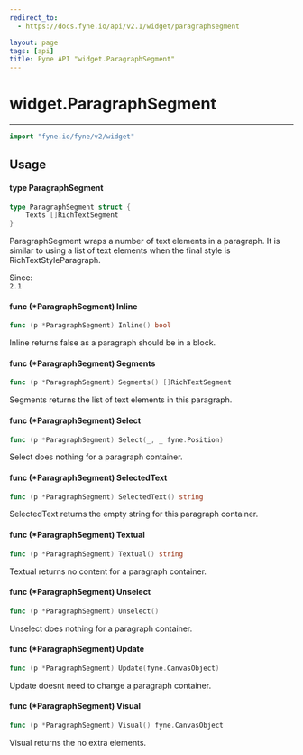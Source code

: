 ```yaml
---
redirect_to:
  - https://docs.fyne.io/api/v2.1/widget/paragraphsegment

layout: page
tags: [api]
title: Fyne API "widget.ParagraphSegment"
---
```



# widget.ParagraphSegment
---
```go
import "fyne.io/fyne/v2/widget"
```

## Usage

#### type ParagraphSegment

```go
type ParagraphSegment struct {
	Texts []RichTextSegment
}
```

ParagraphSegment wraps a number of text elements in a paragraph. It is similar to using a list of text elements when the final style is RichTextStyleParagraph.


<div class="since">Since: <code>
2.1</code></div>

#### func (*ParagraphSegment) Inline

```go
func (p *ParagraphSegment) Inline() bool
```
Inline returns false as a paragraph should be in a block.

#### func (*ParagraphSegment) Segments

```go
func (p *ParagraphSegment) Segments() []RichTextSegment
```
Segments returns the list of text elements in this paragraph.

#### func (*ParagraphSegment) Select

```go
func (p *ParagraphSegment) Select(_, _ fyne.Position)
```
Select does nothing for a paragraph container.

#### func (*ParagraphSegment) SelectedText

```go
func (p *ParagraphSegment) SelectedText() string
```
SelectedText returns the empty string for this paragraph container.

#### func (*ParagraphSegment) Textual

```go
func (p *ParagraphSegment) Textual() string
```
Textual returns no content for a paragraph container.

#### func (*ParagraphSegment) Unselect

```go
func (p *ParagraphSegment) Unselect()
```
Unselect does nothing for a paragraph container.

#### func (*ParagraphSegment) Update

```go
func (p *ParagraphSegment) Update(fyne.CanvasObject)
```
Update doesnt need to change a paragraph container.

#### func (*ParagraphSegment) Visual

```go
func (p *ParagraphSegment) Visual() fyne.CanvasObject
```
Visual returns the no extra elements.
